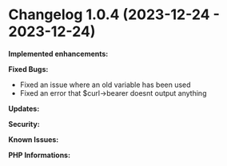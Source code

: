 # Changelog 1.0.4 (2023-12-24 - 2023-12-24)

**Implemented enhancements:**

**Fixed Bugs:**
- Fixed an issue where an old variable has been used
- Fixed an error that $curl->bearer doesnt output anything

**Updates:**

**Security:**

**Known Issues:**

**PHP Informations:**